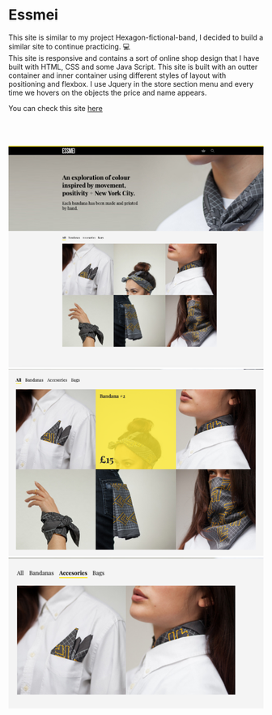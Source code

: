 # Essmei

This site is similar to my project Hexagon-fictional-band, I decided to build a similar site to continue practicing. :computer: <br>
This site is responsive and contains a sort of online shop design that I have built with HTML, CSS and some Java Script. This site is built with an outter container and inner container using different styles of layout with positioning and flexbox. I use Jquery in the store section menu and every time we hovers on the objects the price and name appears.


 You can check this site [here](https://essmei-week5-4.superhi.com)
 
 <br>
 <br>
 <br>
 
 <img src="images/esm-1.png" width="680">
<img src="images/esm-2.png" width="680">
<img src="images/esm-3.png" width="680">

 
 
